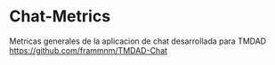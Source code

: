 # Chat-Metrics
Metricas generales de la aplicacion de chat desarrollada para TMDAD
https://github.com/frammnm/TMDAD-Chat
